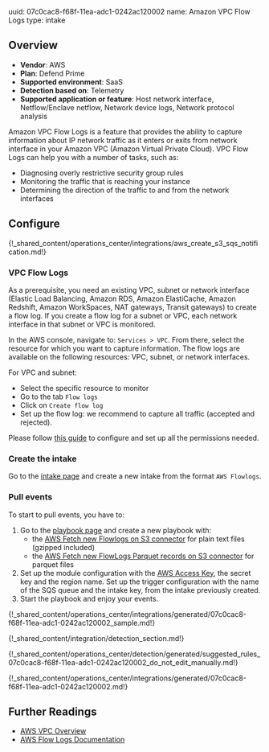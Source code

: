 uuid: 07c0cac8-f68f-11ea-adc1-0242ac120002
name: Amazon VPC Flow Logs
type: intake

## Overview

- **Vendor**: AWS
- **Plan**: Defend Prime
- **Supported environment**: SaaS
- **Detection based on**: Telemetry
- **Supported application or feature**: Host network interface, Netflow/Enclave netflow, Network device logs, Network protocol analysis

Amazon VPC Flow Logs is a feature that provides the ability to capture information about IP network traffic as it enters or exits from network interface in your Amazon VPC (Amazon Virtual Private Cloud). VPC Flow Logs can help you with a number of tasks, such as:

- Diagnosing overly restrictive security group rules
- Monitoring the traffic that is reaching your instance
- Determining the direction of the traffic to and from the network interfaces


## Configure

{!_shared_content/operations_center/integrations/aws_create_s3_sqs_notification.md!}

### VPC Flow Logs

As a prerequisite, you need an existing VPC, subnet or network interface (Elastic Load Balancing, Amazon RDS, Amazon ElastiCache, Amazon Redshift, Amazon WorkSpaces, NAT gateways, Transit gateways) to create a flow log. If you create a flow log for a subnet or VPC, each network interface in that subnet or VPC is monitored.

In the AWS console, navigate to: `Services > VPC`. From there, select the resource for which you want to capture information. The flow logs are available on the following resources: VPC, subnet, or network interfaces.

For VPC and subnet:

- Select the specific resource to monitor
- Go to the tab `Flow logs`
- Click on `Create flow log`
- Set up the flow log: we recommend to capture all traffic (accepted and rejected).

Please follow [this guide](https://docs.aws.amazon.com/vpc/latest/userguide/flow-logs-s3.html) to configure and set up all the permissions needed.

### Create the intake

Go to the [intake page](https://app.sekoia.io/operations/intakes) and create a new intake from the format `AWS Flowlogs`.

### Pull events

To start to pull events, you have to:

1. Go to the [playbook page](https://app.sekoia.io/operations/playbooks) and create a new playbook with:
    - the [AWS Fetch new Flowlogs on S3 connector](/integration/action_library/cloud_providers/aws/#fetch-new-flowlogs-on-s3) for plain text files (gzipped included)
    - the [AWS Fetch new FlowLogs Parquet records on S3 connector](/integration/action_library/cloud_providers/aws/#fetch-new-flowlogs-parquet-records-on-s3) for parquet files
2. Set up the module configuration with the [AWS Access Key](https://docs.aws.amazon.com/IAM/latest/UserGuide/id_credentials_access-keys.html), the secret key and the region name. Set up the trigger configuration with the name of the SQS queue and the intake key, from the intake previously created.
3. Start the playbook and enjoy your events.

{!_shared_content/operations_center/integrations/generated/07c0cac8-f68f-11ea-adc1-0242ac120002_sample.md!}

{!_shared_content/integration/detection_section.md!}

{!_shared_content/operations_center/detection/generated/suggested_rules_07c0cac8-f68f-11ea-adc1-0242ac120002_do_not_edit_manually.md!}

{!_shared_content/operations_center/integrations/generated/07c0cac8-f68f-11ea-adc1-0242ac120002.md!}

## Further Readings
- [AWS VPC Overview](https://aws.amazon.com/vpc/)
- [AWS Flow Logs Documentation](https://docs.aws.amazon.com/vpc/latest/userguide/flow-logs.html)
